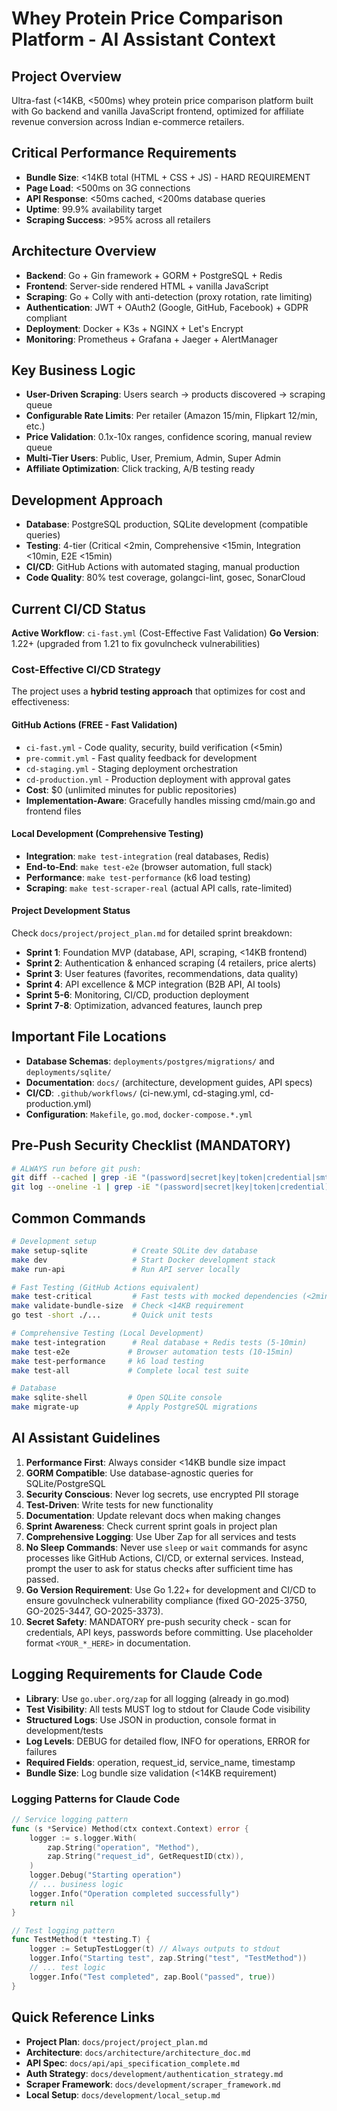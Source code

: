 # Whey Protein Price Comparison Platform - AI Assistant Context

## Project Overview
Ultra-fast (<14KB, <500ms) whey protein price comparison platform built with Go backend and vanilla JavaScript frontend, optimized for affiliate revenue conversion across Indian e-commerce retailers.

## Critical Performance Requirements
- **Bundle Size**: <14KB total (HTML + CSS + JS) - HARD REQUIREMENT
- **Page Load**: <500ms on 3G connections
- **API Response**: <50ms cached, <200ms database queries
- **Uptime**: 99.9% availability target
- **Scraping Success**: >95% across all retailers

## Architecture Overview
- **Backend**: Go + Gin framework + GORM + PostgreSQL + Redis
- **Frontend**: Server-side rendered HTML + vanilla JavaScript
- **Scraping**: Go + Colly with anti-detection (proxy rotation, rate limiting)
- **Authentication**: JWT + OAuth2 (Google, GitHub, Facebook) + GDPR compliant
- **Deployment**: Docker + K3s + NGINX + Let's Encrypt
- **Monitoring**: Prometheus + Grafana + Jaeger + AlertManager

## Key Business Logic
- **User-Driven Scraping**: Users search → products discovered → scraping queue
- **Configurable Rate Limits**: Per retailer (Amazon 15/min, Flipkart 12/min, etc.)
- **Price Validation**: 0.1x-10x ranges, confidence scoring, manual review queue
- **Multi-Tier Users**: Public, User, Premium, Admin, Super Admin
- **Affiliate Optimization**: Click tracking, A/B testing ready

## Development Approach
- **Database**: PostgreSQL production, SQLite development (compatible queries)
- **Testing**: 4-tier (Critical <2min, Comprehensive <15min, Integration <10min, E2E <15min)
- **CI/CD**: GitHub Actions with automated staging, manual production
- **Code Quality**: 80% test coverage, golangci-lint, gosec, SonarCloud

## Current CI/CD Status
**Active Workflow**: `ci-fast.yml` (Cost-Effective Fast Validation)
**Go Version**: 1.22+ (upgraded from 1.21 to fix govulncheck vulnerabilities)

### Cost-Effective CI/CD Strategy
The project uses a **hybrid testing approach** that optimizes for cost and effectiveness:

#### GitHub Actions (FREE - Fast Validation)
- `ci-fast.yml` - Code quality, security, build verification (<5min)
- `pre-commit.yml` - Fast quality feedback for development
- `cd-staging.yml` - Staging deployment orchestration  
- `cd-production.yml` - Production deployment with approval gates
- **Cost**: $0 (unlimited minutes for public repositories)
- **Implementation-Aware**: Gracefully handles missing cmd/main.go and frontend files

#### Local Development (Comprehensive Testing)
- **Integration**: `make test-integration` (real databases, Redis)
- **End-to-End**: `make test-e2e` (browser automation, full stack)
- **Performance**: `make test-performance` (k6 load testing)
- **Scraping**: `make test-scraper-real` (actual API calls, rate-limited)

#### Project Development Status
Check `docs/project/project_plan.md` for detailed sprint breakdown:
- **Sprint 1**: Foundation MVP (database, API, scraping, <14KB frontend)
- **Sprint 2**: Authentication & enhanced scraping (4 retailers, price alerts)
- **Sprint 3**: User features (favorites, recommendations, data quality)
- **Sprint 4**: API excellence & MCP integration (B2B API, AI tools)
- **Sprint 5-6**: Monitoring, CI/CD, production deployment
- **Sprint 7-8**: Optimization, advanced features, launch prep

## Important File Locations
- **Database Schemas**: `deployments/postgres/migrations/` and `deployments/sqlite/`
- **Documentation**: `docs/` (architecture, development guides, API specs)
- **CI/CD**: `.github/workflows/` (ci-new.yml, cd-staging.yml, cd-production.yml)
- **Configuration**: `Makefile`, `go.mod`, `docker-compose.*.yml`

## Pre-Push Security Checklist (MANDATORY)
```bash
# ALWAYS run before git push:
git diff --cached | grep -iE "(password|secret|key|token|credential|smtp)" || echo "✅ No credentials found"
git log --oneline -1 | grep -iE "(password|secret|key|token|credential)" && echo "❌ Check commit message" || echo "✅ Clean commit message"
```

## Common Commands
```bash
# Development setup
make setup-sqlite          # Create SQLite dev database
make dev                   # Start Docker development stack
make run-api               # Run API server locally

# Fast Testing (GitHub Actions equivalent)
make test-critical         # Fast tests with mocked dependencies (<2min)
make validate-bundle-size  # Check <14KB requirement
go test -short ./...       # Quick unit tests

# Comprehensive Testing (Local Development)
make test-integration      # Real database + Redis tests (5-10min)
make test-e2e             # Browser automation tests (10-15min)  
make test-performance     # k6 load testing
make test-all             # Complete local test suite

# Database
make sqlite-shell         # Open SQLite console
make migrate-up           # Apply PostgreSQL migrations
```

## AI Assistant Guidelines
1. **Performance First**: Always consider <14KB bundle size impact
2. **GORM Compatible**: Use database-agnostic queries for SQLite/PostgreSQL
3. **Security Conscious**: Never log secrets, use encrypted PII storage
4. **Test-Driven**: Write tests for new functionality
5. **Documentation**: Update relevant docs when making changes
6. **Sprint Awareness**: Check current sprint goals in project plan
7. **Comprehensive Logging**: Use Uber Zap for all services and tests
8. **No Sleep Commands**: Never use `sleep` or `wait` commands for async processes like GitHub Actions, CI/CD, or external services. Instead, prompt the user to ask for status checks after sufficient time has passed.
9. **Go Version Requirement**: Use Go 1.22+ for development and CI/CD to ensure govulncheck vulnerability compliance (fixed GO-2025-3750, GO-2025-3447, GO-2025-3373).
10. **Secret Safety**: MANDATORY pre-push security check - scan for credentials, API keys, passwords before committing. Use placeholder format `<YOUR_*_HERE>` in documentation.

## Logging Requirements for Claude Code
- **Library**: Use `go.uber.org/zap` for all logging (already in go.mod)
- **Test Visibility**: All tests MUST log to stdout for Claude Code visibility
- **Structured Logs**: Use JSON in production, console format in development/tests
- **Log Levels**: DEBUG for detailed flow, INFO for operations, ERROR for failures
- **Required Fields**: operation, request_id, service_name, timestamp
- **Bundle Size**: Log bundle size validation (<14KB requirement)

### Logging Patterns for Claude Code
```go
// Service logging pattern
func (s *Service) Method(ctx context.Context) error {
    logger := s.logger.With(
        zap.String("operation", "Method"),
        zap.String("request_id", GetRequestID(ctx)),
    )
    logger.Debug("Starting operation")
    // ... business logic
    logger.Info("Operation completed successfully")
    return nil
}

// Test logging pattern  
func TestMethod(t *testing.T) {
    logger := SetupTestLogger(t) // Always outputs to stdout
    logger.Info("Starting test", zap.String("test", "TestMethod"))
    // ... test logic
    logger.Info("Test completed", zap.Bool("passed", true))
}
```

## Quick Reference Links
- **Project Plan**: `docs/project/project_plan.md`
- **Architecture**: `docs/architecture/architecture_doc.md`
- **API Spec**: `docs/api/api_specification_complete.md`
- **Auth Strategy**: `docs/development/authentication_strategy.md`
- **Scraper Framework**: `docs/development/scraper_framework.md`
- **Local Setup**: `docs/development/local_setup.md`
